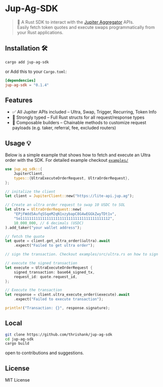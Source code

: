 # Jup-Ag-SDK

> 🚀 A Rust SDK to interact with the [Jupiter Aggregator](https://jup.ag) APIs.  
> Easily fetch token quotes and execute swaps programmatically from your Rust applications.

## Installation 🛠️

```bash
cargo add jup-ag-sdk
```

or Add this to your `Cargo.toml`:

```toml
[dependencies]
jup-ag-sdk = "0.1.4"
```

## Features

- ✅ All Jupiter APIs included – Ultra, Swap, Trigger, Recurring, Token Info
- 🧱 Strongly typed – Full Rust structs for all request/response types
- 🧠 Composable builders – Chainable methods to customize request payloads (e.g. taker, referral, fee, excluded routers)

## Usage 💡

Below is a simple example that shows how to fetch and execute an Ultra order with the SDK. For detailed example checkout [`examples/`](https://github.com/thrishank/jup-ag-sdk/tree/main/examples)

```rust
use jup_ag_sdk::{
    JupiterClient,
    types::{UltraExecuteOrderRequest, UltraOrderRequest},
};

// initalize the client
let client = JupiterClient::new("https://lite-api.jup.ag");

// Create an ultra order request to swap 10 USDC to SOL
let ultra = UltraOrderRequest::new(
    "EPjFWdd5AufqSSqeM2qN1xzybapC8G4wEGGkZwyTDt1v",
    "So11111111111111111111111111111111111111112",
    10_000_000, // 6 decimals (USDC)
).add_taker("your wallet address");

// fetch the quote
let quote = client.get_ultra_order(&ultra).await
    .expect("Failed to get ultra order");

// sign the transaction. Checkout examples/src/ultra.rs on how to sign the transaction

// execute the signed transaction
let execute = UltraExecuteOrderRequest {
    signed_transaction: base64_signed_tx,
    request_id: quote.request_id,
};

// Execute the transaction
let response = client.ultra_execute_order(&execute).await
    .expect("Failed to execute transaction");

println!("Transaction: {}", response.signature);
```

## Local

```bash
git clone https://github.com/thrishank/jup-ag-sdk
cd jup-ag-sdk
cargo build
```

open to contributions and suggestions.

## License

MIT License

